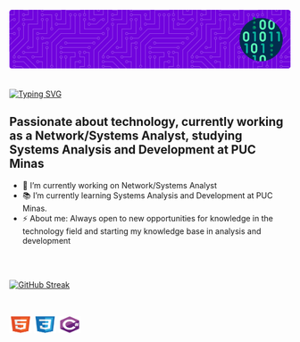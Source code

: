 ![alt text](github-header-image.png)
<br>
<br>  
[![Typing SVG](https://readme-typing-svg.herokuapp.com?font=Fira+Code&weight=800&size=42&pause=1000&color=7E0FE4&width=435&lines=Hey%2C+I'm+Luan)](https://git.io/typing-svg)

## Passionate about technology, currently working as a Network/Systems Analyst, studying Systems Analysis and Development at PUC Minas 


- 🛜 I’m currently working on Network/Systems Analyst
- 📚 I’m currently learning Systems Analysis and Development at PUC Minas.
- ⚡ About me: Always open to new opportunities for knowledge in the technology field and starting my knowledge base in analysis and development

<br>
<br>

[![GitHub Streak](https://github-readme-streak-stats.herokuapp.com?user=Luan-DB&theme=green-nur)](https://git.io/streak-stats)

<br>

<div style="display: inline_block"><br>
  <img align="center" alt="Luan-HTML" height="30" width="40" src="https://raw.githubusercontent.com/devicons/devicon/master/icons/html5/html5-original.svg">
  <img align="center" alt="Luan-CSS" height="30" width="40" src="https://raw.githubusercontent.com/devicons/devicon/master/icons/css3/css3-original.svg">
  <img align="center" alt="Luan-Csharp" height="30" width="40" src="https://raw.githubusercontent.com/devicons/devicon/master/icons/csharp/csharp-original.svg">
</div>

